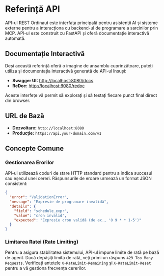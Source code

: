 # Referință API

API-ul REST Ordinaut este interfața principală pentru asistenții AI și sisteme externe pentru a interacționa cu backend-ul de programare a sarcinilor prin MCP. API-ul este construit cu FastAPI și oferă documentație interactivă automată.

## Documentație Interactivă

Deși această referință oferă o imagine de ansamblu cuprinzătoare, puteți utiliza și documentația interactivă generată de API-ul însuși:

- **Swagger UI:** [http://localhost:8080/docs](http://localhost:8080/docs)
- **ReDoc:** [http://localhost:8080/redoc](http://localhost:8080/redoc)

Aceste interfețe vă permit să explorați și să testați fiecare punct final direct din browser.

## URL de Bază

- **Dezvoltare:** `http://localhost:8080`
- **Producție:** `https://api.your-domain.com/v1`

## Concepte Comune

### Gestionarea Erorilor

API-ul utilizează coduri de stare HTTP standard pentru a indica succesul sau eșecul unei cereri. Răspunsurile de eroare urmează un format JSON consistent:

```json
{
  "error": "ValidationError",
  "message": "Expresie de programare invalidă",
  "details": {
    "field": "schedule_expr",
    "value": "cron invalid",
    "expected": "Expresie cron validă (de ex., '0 9 * * 1-5')"
  }
}
```

### Limitarea Ratei (Rate Limiting)

Pentru a asigura stabilitatea sistemului, API-ul impune limite de rată pe bază de agent. Dacă depășiți limita de rată, veți primi un răspuns `429 Too Many Requests`. Verificați antetele `X-RateLimit-Remaining` și `X-RateLimit-Reset` pentru a vă gestiona frecvența cererilor.
